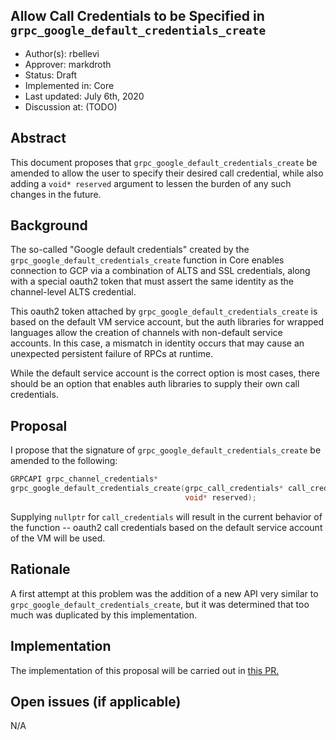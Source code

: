 Allow Call Credentials to be Specified in `grpc_google_default_credentials_create`
----
* Author(s): rbellevi
* Approver: markdroth
* Status: Draft
* Implemented in: Core
* Last updated: July 6th, 2020
* Discussion at: (TODO)

## Abstract

This document proposes that `grpc_google_default_credentials_create` be
amended to allow the user to specify their desired call credential, while
also adding a `void* reserved` argument to lessen the burden of any such
changes in the future.


## Background

The so-called "Google default credentials" created by the
`grpc_google_default_credentials_create` function in Core enables connection to
GCP via a combination of ALTS and SSL credentials, along with a special oauth2
token that must assert the same identity as the channel-level ALTS credential.

This oauth2 token attached by `grpc_google_default_credentials_create` is based
on the default VM service account, but the auth libraries for wrapped languages
allow the creation of channels with non-default service accounts. In this case,
a mismatch in identity occurs that may cause an unexpected persistent failure of
RPCs at runtime.

While the default service account is the correct option is most cases, there
should be an option that enables auth libraries to supply their own call
credentials.

## Proposal

I propose that the signature of `grpc_google_default_credentials_create` be
amended to the following:

```C
GRPCAPI grpc_channel_credentials*
grpc_google_default_credentials_create(grpc_call_credentials* call_credentials,
                                       void* reserved);
```

Supplying `nullptr` for `call_credentials` will result in the current behavior
of the function -- oauth2 call credentials based on the default service account
of the VM will be used.

## Rationale

A first attempt at this problem was the addition of a new API very similar to
`grpc_google_default_credentials_create`, but it was determined that too much
was duplicated by this implementation.

## Implementation

The implementation of this proposal will be carried out in [this PR.](https://github.com/grpc/grpc/pull/23203)

## Open issues (if applicable)

N/A
